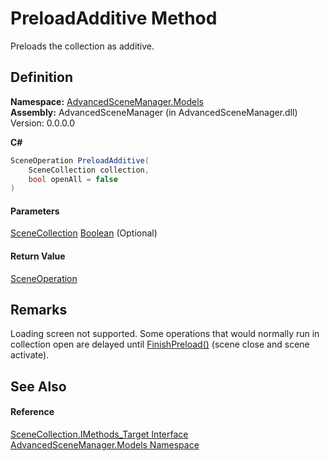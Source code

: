 # PreloadAdditive Method

Preloads the collection as additive.

## Definition

**Namespace:** [AdvancedSceneManager.Models](N_AdvancedSceneManager_Models.md)\
**Assembly:** AdvancedSceneManager (in AdvancedSceneManager.dll) Version: 0.0.0.0

**C#**

```c#
SceneOperation PreloadAdditive(
	SceneCollection collection,
	bool openAll = false
)
```

#### Parameters

&#x20; [SceneCollection](T_AdvancedSceneManager_Models_SceneCollection.md)   [Boolean](https://learn.microsoft.com/dotnet/api/system.boolean)  (Optional)&#x20;

#### Return Value

[SceneOperation](T_AdvancedSceneManager_Core_SceneOperation.md)

## Remarks

Loading screen not supported. Some operations that would normally run in collection open are delayed until [FinishPreload()](M_AdvancedSceneManager_Core_Runtime_FinishPreload.md) (scene close and scene activate).

## See Also

#### Reference

[SceneCollection.IMethods\_Target Interface](T_AdvancedSceneManager_Models_SceneCollection_IMethods_Target.md)\
[AdvancedSceneManager.Models Namespace](N_AdvancedSceneManager_Models.md)
